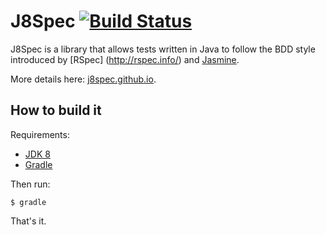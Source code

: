 J8Spec [![Build Status](https://travis-ci.org/j8spec/j8spec.svg?branch=master)](https://travis-ci.org/j8spec/j8spec)
======

J8Spec is a library that allows tests written in Java to follow the BDD style
introduced by [RSpec] (http://rspec.info/) and [Jasmine](http://jasmine.github.io/).

More details here: [j8spec.github.io](http://j8spec.github.io).

## How to build it

Requirements:

- [JDK 8](http://www.oracle.com/technetwork/java/javase/downloads/jdk8-downloads-2133151.html)
- [Gradle](http://gradle.org/gradle-download/)

Then run:

```
$ gradle
```

That's it.
